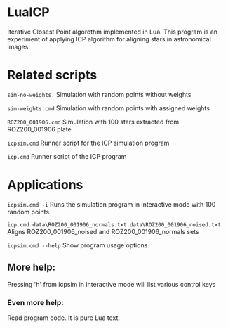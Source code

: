 # LuaICP
Iterative Closest Point algorothm implemented in Lua.
This program is an experiment of applying ICP algorithm for aligning stars in astronomical images.

# Related scripts

```sim-no-weights.```
Simulation with random points without weights

```sim-weights.cmd```
Simulation with random points with assigned weights

```ROZ200_001906.cmd```
Simulation with 100 stars extracted from ROZ200_001906 plate

```icpsim.cmd```
Runner script for the ICP simulation program

```icp.cmd```
Runner script of the ICP program

# Applications

```icpsim.cmd -i```
Runs the simulation program in interactive mode with 100 random points

```icp.cmd data\ROZ200_001906_normals.txt data\ROZ200_001906_noised.txt```
Aligns ROZ200_001906_noised and ROZ200_001906_normals sets

```icpsim.cmd --help```
Show program usage options

## More help:
Pressing 'h' from icpsim in interactive mode will list various control keys

### Even more help:
Read program code. It is pure Lua text.
